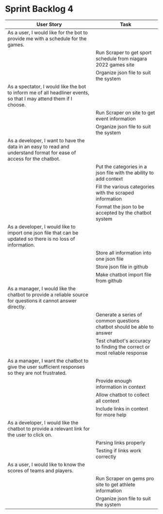 # Sprint Backlog 4

| User Story | Task |
| --- | --- |
| As a user, I would like for the bot to provide me with a schedule for the games. |
|   | Run Scraper to get sport schedule from niagara 2022 games site |
|   | Organize json file to suit the system |
| As a spectator, I would like the bot to inform me of all headliner events, so that I may attend them if I choose. |
|   | Run Scraper on site to get event information |
|   | Organize json file to suit the system |
| As a developer, I want to have the data in an easy to read and understand format for ease of access for the chatbot. |
|   | Put the categories in a json file with the ability to add context |
|   | Fill the various categories with the scraped information |
|   | Format the json to be accepted by the chatbot system |
| As a developer, I would like to import one json file that can be updated so there is no loss of information. |
|   | Store all information into one json file |
|   | Store json file in github |
|   | Make chatbot import file from github |
| As a manager, I would like the chatbot to provide a reliable source for questions it cannot answer directly. |
|   | Generate a series of common questions chatbot should be able to answer |
|   | Test chatbot's accuracy to finding the correct or most reliable response |
| As a manager, I want the chatbot to give the user sufficient responses so they are not frustrated. |
|   | Provide enough information in context |
|   | Allow chatbot to collect all context |
|   | Include links in context for more help |
| As a developer, I would like the chatbot to provide a relevant link for the user to click on. |
|   | Parsing links properly |
|   | Testing if links work correctly |
| As a user, I would like to know the scores of teams and players. |
|   | Run Scraper on gems pro site to get athlete information |
|   | Organize json file to suit the system |